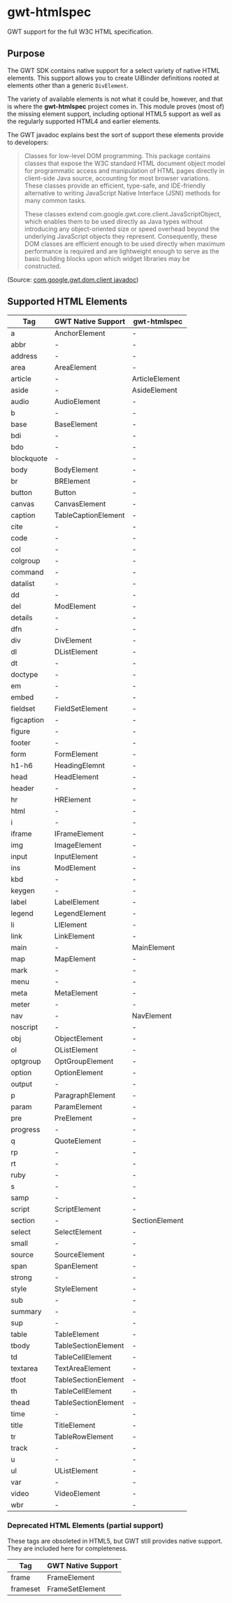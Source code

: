 # gwt-htmlspec
GWT support for the full W3C HTML specification.

## Purpose
The GWT SDK contains native support for a select variety of native HTML elements. This support allows you to create 
UiBinder definitions rooted at elements other than a generic `DivElement`.

The variety of available elements is not what it could be, however, and that is where the __gwt-htmlspec__ project comes
in. This module proves (most of) the missing element support, including optional HTML5 support as well as the regularly 
supported HTML4 and earlier elements.

The GWT javadoc explains best the sort of support these elements provide to developers:

> Classes for low-level DOM programming. This package contains classes that expose the W3C standard HTML document object model for programmatic access and manipulation of HTML pages directly in client-side Java source, accounting for most browser variations. These classes provide an efficient, type-safe, and IDE-friendly alternative to writing JavaScript Native Interface (JSNI) methods for many common tasks.
>
> These classes extend com.google.gwt.core.client.JavaScriptObject, which enables them to be used directly as Java types without introducing any object-oriented size or speed overhead beyond the underlying JavaScript objects they represent. Consequently, these DOM classes are efficient enough to be used directly when maximum performance is required and are lightweight enough to serve as the basic building blocks upon which widget libraries may be constructed.

(Source: [com.google.gwt.dom.client javadoc](http://grepcode.com/file_/repo1.maven.org/maven2/com.google.gwt/gwt-user/2.7.0/com/google/gwt/dom/client/package-info.java/?v=source))

## Supported HTML Elements

| Tag | GWT Native Support | gwt-htmlspec |
|-----|--------------------|--------------|
| a | AnchorElement | - |
| abbr | - | - |
| address | - | - |
| area | AreaElement | - |
| article | - | ArticleElement |
| aside | - | AsideElement |
| audio | AudioElement | - |
| b | - | - |
| base | BaseElement | - |
| bdi | - | - |
| bdo | - | - |
| blockquote | - | - |
| body | BodyElement | - |
| br | BRElement | - |
| button | Button | - |
| canvas | CanvasElement | - |
| caption | TableCaptionElement | - |
| cite | - | - |
| code | - | - |
| col | - | - |
| colgroup | - | - |
| command | - | - |
| datalist | - | - |
| dd | - | - |
| del | ModElement | - |
| details | - | - |
| dfn | - | - |
| div | DivElement | - |
| dl | DListElement | - |
| dt | - | - |
| doctype | - | - |
| em | - | - |
| embed | - | - |
| fieldset | FieldSetElement | - |
| figcaption | - | - |
| figure | - | - |
| footer | - | - |
| form | FormElement | - |
| h1-h6 | HeadingElemnt | - |
| head | HeadElement | - |
| header | - | - |
| hr | HRElement | - |
| html | - | - |
| i | - | - |
| iframe | IFrameElement | - |
| img | ImageElement | - |
| input | InputElement | - |
| ins | ModElement | - |
| kbd | - | - |
| keygen | - | - |
| label | LabelElement | - |
| legend | LegendElement | - |
| li | LIElement | - |
| link | LinkElement | - |
| main | - | MainElement |
| map | MapElement | - |
| mark | - | - |
| menu | - | - |
| meta | MetaElement | - |
| meter | - | - |
| nav | - | NavElement |
| noscript | - | - |
| obj | ObjectElement | - |
| ol | OListElement | - |
| optgroup | OptGroupElement | - |
| option | OptionElement | - |
| output | - | - |
| p | ParagraphElement | - |
| param | ParamElement | - |
| pre | PreElement | - |
| progress | - | - |
| q | QuoteElement | - |
| rp | - | - |
| rt | - | - |
| ruby | - | - |
| s | - | - |
| samp | - | - |
| script | ScriptElement | - |
| section | - | SectionElement |
| select | SelectElement | - |
| small | - | - |
| source | SourceElement | - |
| span | SpanElement | - |
| strong | - | - |
| style | StyleElement | - |
| sub | - | - |
| summary | - | - |
| sup | - | - |
| table | TableElement | - |
| tbody | TableSectionElement | - |
| td | TableCellElement | - |
| textarea | TextAreaElement | - |
| tfoot | TableSectionElement | - |
| th | TableCellElement | - |
| thead | TableSectionElement | - |
| time | - | - |
| title | TitleElement | - |
| tr | TableRowElement | - |
| track | - | - |
| u | - | - |
| ul | UListElement | - |
| var | - | - |
| video | VideoElement | - |
| wbr | - | - |

### Deprecated HTML Elements (partial support)

These tags are obsoleted in HTML5, but GWT still provides native support. They are included here for completeness.

| Tag | GWT Native Support |
|-----|--------------------|
| frame | FrameElement |
| frameset | FrameSetElement |